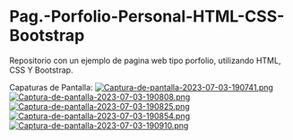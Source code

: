 # Pag.-Porfolio-Personal-HTML-CSS-Bootstrap
Repositorio con un ejemplo de pagina web tipo porfolio, utilizando HTML, CSS Y Bootstrap.

Capaturas de Pantalla:
[![Captura-de-pantalla-2023-07-03-190741.png](https://i.postimg.cc/NMcFp8Qt/Captura-de-pantalla-2023-07-03-190741.png)](https://postimg.cc/d75J0y7N)
[![Captura-de-pantalla-2023-07-03-190808.png](https://i.postimg.cc/MZtHmjNk/Captura-de-pantalla-2023-07-03-190808.png)](https://postimg.cc/hhzKShKM)
[![Captura-de-pantalla-2023-07-03-190825.png](https://i.postimg.cc/gj0YTN5C/Captura-de-pantalla-2023-07-03-190825.png)](https://postimg.cc/ygw4JX7j)
[![Captura-de-pantalla-2023-07-03-190854.png](https://i.postimg.cc/KvRG7ptL/Captura-de-pantalla-2023-07-03-190854.png)](https://postimg.cc/RNxx4RsV)
[![Captura-de-pantalla-2023-07-03-190910.png](https://i.postimg.cc/SR5ptqc9/Captura-de-pantalla-2023-07-03-190910.png)](https://postimg.cc/kRxZB01M)
